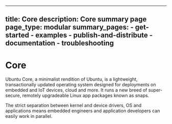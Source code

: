 ----
title: Core
description: Core summary page
page_type: modular
summary_pages:
    - get-started
    - examples
    - publish-and-distribute
    - documentation
    - troubleshooting
----

# Core

Ubuntu Core, a minimalist rendition of Ubuntu, is a lightweight, transactionally updated operating system designed for deployments on embedded and IoT devices, cloud and more. It runs a new breed of super-secure, remotely upgradeable Linux app packages known as snaps.

The strict separation between kernel and device drivers, OS and applications means embedded engineers and application developers can easily work in parallel.
